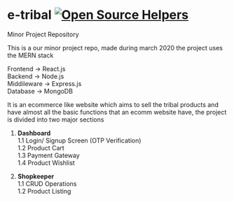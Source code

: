 # e-tribal [![Open Source Helpers](https://www.codetriage.com/adarshg315/e-tribal/badges/users.svg)](https://www.codetriage.com/adarshg315/e-tribal)

Minor Project Repository

This is a our minor project repo, made during march 2020
the project uses the MERN stack

Frontend -> React.js<br />
Backend -> Node.js<br />
Middileware -> Express.js<br />
Database -> MongoDB <br />

It is an ecommerce like website which aims to sell the tribal products and have almost all the basic functions that 
an ecomm website have, the project is divided into two major sections

1) __Dashboard__<br />
  1.1 Login/ Signup Screen (OTP Verification)<br />
  1.2 Product Cart<br />
  1.3 Payment Gateway<br />
  1.4 Product Wishlist<br />
 
2) __Shopkeeper__<br />
  1.1 CRUD Operations<br /> 
  1.2 Product Listing<br />
